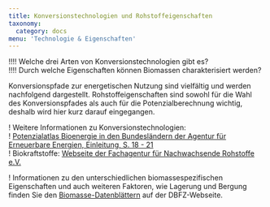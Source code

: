 ```yaml
---
title: Konversionstechnologien und Rohstoffeigenschaften
taxonomy:
  category: docs
menu: 'Technologie & Eigenschaften'
---
```


!!!! Welche drei Arten von Konversionstechnologien gibt es? <br>
!!!! Durch welche Eigenschaften können Biomassen charakterisiert werden?

Konversionspfade zur energetischen Nutzung sind vielfältig und werden nachfolgend dargestellt. Rohstoffeigenschaften sind sowohl für die Wahl des Konversionspfades als auch für die Potenzialberechnung wichtig, deshalb wird hier kurz darauf eingegangen.

! Weitere Informationen zu Konversionstechnologien: <br>
! [Potenzialatlas Bioenergie in den Bundesländern der Agentur für Erneuerbare Energien, Einleitung, S. 18 - 21](https://www.unendlich-viel-energie.de/mediathek/broschueren/potenzialatlas-bioenergie-in-den-bundeslaendern) <br>
! Biokraftstoffe: [Webseite der Fachagentur für Nachwachsende Rohstoffe e.V.](https://biokraftstoffe.fnr.de/)

! Informationen zu den unterschiedlichen biomassespezifischen Eigenschaften und auch weiteren Faktoren, wie Lagerung und Bergung finden Sie den [Biomasse-Datenblättern](https://www.dbfz.de/index.php?id=989&L=0) auf der DBFZ-Webseite.
